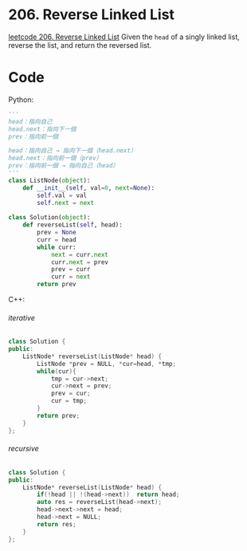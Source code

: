 # 206. Reverse Linked List
[leetcode 206. Reverse Linked List](https://leetcode.com/problems/reverse-linked-list/)
Given the `head` of a singly linked list, reverse the list, and return the reversed list.
# Code
Python:
```python
'''
head：指向自己
head.next：指向下一個
prev：指向前一個

head：指向自己 → 指向下一個（head.next）
head.next：指向前一個（prev）
prev：指向前一個 → 指向自己（head）
'''
class ListNode(object):
    def __init__(self, val=0, next=None):
        self.val = val
        self.next = next
        
class Solution(object):
    def reverseList(self, head):
        prev = None
        curr = head
        while curr:
            next = curr.next
            curr.next = prev
            prev = curr
            curr = next
        return prev
```
C++:
###### iterative
```C++
class Solution {
public:
    ListNode* reverseList(ListNode* head) {
        ListNode *prev = NULL, *cur=head, *tmp;
        while(cur){
            tmp = cur->next;
            cur->next = prev;
            prev = cur;
            cur = tmp;
        }
        return prev;
    }
};
```
###### recursive
```C++
class Solution {
public:
    ListNode* reverseList(ListNode* head) {
        if(!head || !(head->next))  return head;
        auto res = reverseList(head->next);
        head->next->next = head;
        head->next = NULL;
        return res;
    }
};
```
